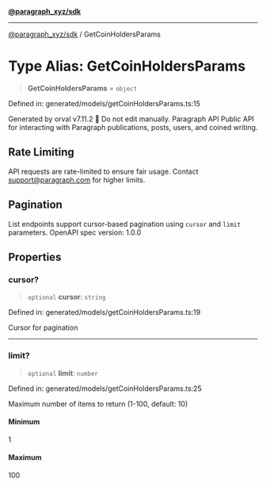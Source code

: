 [**@paragraph_xyz/sdk**](../README.md)

***

[@paragraph_xyz/sdk](../README.md) / GetCoinHoldersParams

# Type Alias: GetCoinHoldersParams

> **GetCoinHoldersParams** = `object`

Defined in: generated/models/getCoinHoldersParams.ts:15

Generated by orval v7.11.2 🍺
Do not edit manually.
Paragraph API
Public API for interacting with Paragraph publications, posts, users, and coined writing.

## Rate Limiting
API requests are rate-limited to ensure fair usage. Contact support@paragraph.com for higher limits.

## Pagination
List endpoints support cursor-based pagination using `cursor` and `limit` parameters.
OpenAPI spec version: 1.0.0

## Properties

### cursor?

> `optional` **cursor**: `string`

Defined in: generated/models/getCoinHoldersParams.ts:19

Cursor for pagination

***

### limit?

> `optional` **limit**: `number`

Defined in: generated/models/getCoinHoldersParams.ts:25

Maximum number of items to return (1-100, default: 10)

#### Minimum

1

#### Maximum

100
